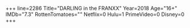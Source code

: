 +++
line=2286
Title="DARLING in the FRANXX"
Year=2018
Age="16+"
IMDb="7.3"
RottenTomatoes=""
Netflix=0
Hulu=1
PrimeVideo=0
Disney=0
+++

